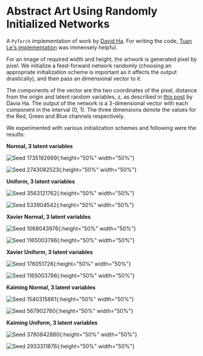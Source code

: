 # Abstract Art Using Randomly Initialized Networks

A `PyTorch` implementation of work by [David Ha](http://blog.otoro.net/2015/06/19/neural-network-generative-art/). For writing the code, [Tuan Le's implementation](https://github.com/tuanle618/neural-net-random-art) was immensely helpful.

For an image of required width and height, the artwork is generated pixel by pixel. We initialize a feed-forward network randomly (choosing an appropriate initialization scheme is important as it affects the output drastically), and then pass an dimensional vector to it. 

The components of the vector are the two coordinates of the pixel, distance from the origin and latent random variables, z, as described in [this post](http://blog.otoro.net/2016/03/25/generating-abstract-patterns-with-tensorflow/) by Davia Ha. The output of the network is a 3-dimensional vector with each component in the interval (0, 1). The three dimensions denote the values for the Red, Green and Blue channels respectively.  

We experimented with various initialization schemes and following were the results:

**Normal, 3 latent variables**

![Seed 1735192669](/random_init/images/normal-init_6-dim-inp_100.0-scale_1.0-shift_activation-relu_9-hidden_seed-1735192669.jpg){:height="50%" width="50%"}

![Seed 2743082523](/random_init/images/normal-init_6-dim-inp_100.0-scale_1.0-shift_activation-relu_9-hidden_seed-2743082523.jpg){:height="50%" width="50%"}



**Uniform, 3 latent variables**

![Seed 3563121762](/random_init/images/uniform-init_6-dim-inp_100.0-scale_1.0-shift_activation-relu_9-hidden_seed-3563121762.jpg){:height="50%" width="50%"}

![Seed 533904542](/random_init/images/uniform-init_6-dim-inp_100.0-scale_1.0-shift_activation-relu_9-hidden_seed-533904542.jpg){:height="50%" width="50%"}



**Xavier Normal, 3 latent variables**

![Seed 1068043976](/random_init/images/xavier-normal-init_6-dim-inp_100.0-scale_1.0-shift_activation-relu_9-hidden_seed-1068043976.jpg){:height="50%" width="50%"}

![Seed 1165003786](/random_init/images/xavier-normal-init_6-dim-inp_100.0-scale_1.0-shift_activation-relu_9-hidden_seed-1165003786.jpg){:height="50%" width="50%"}



**Xavier Uniform, 3 latent variables**

![Seed 176051726](/random_init/images/xavier-uniform-init_6-dim-inp_100.0-scale_1.0-shift_activation-relu_9-hidden_seed-176051726.jpg){:height="50%" width="50%"}

![Seed 1165003786](/random_init/images/xavier-uniform-init_6-dim-inp_100.0-scale_1.0-shift_activation-relu_9-hidden_seed-1051366071.jpg){:height="50%" width="50%"}



**Kaiming Normal, 3 latent variables**

![Seed 1540315861](/random_init/images/kaiming-normal-init_6-dim-inp_100.0-scale_1.0-shift_activation-relu_9-hidden_seed-1540315861.jpg){:height="50%" width="50%"}

![Seed 567902760](/random_init/images/kaiming-normal-init_6-dim-inp_100.0-scale_1.0-shift_activation-relu_9-hidden_seed-567902760.jpg){:height="50%" width="50%"}



**Kaiming Uniform, 3 latent variables**

![Seed 3780842880](/random_init/images/kaiming-uniform-init_6-dim-inp_100.0-scale_1.0-shift_activation-relu_9-hidden_seed-3780842880.jpg){:height="50%" width="50%"}

![Seed 2933311876](/random_init/images/kaiming-uniform-init_6-dim-inp_100.0-scale_1.0-shift_activation-relu_9-hidden_seed-2933311876.jpg){:height="50%" width="50%"}

